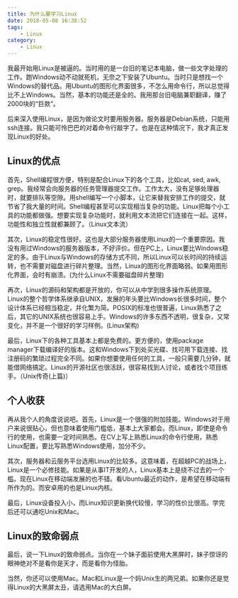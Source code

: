 ```yaml
---
title: 为什么要学习Linux
date: 2018-05-08 16:38:52
tags:
    - Linux
category:
    - Linux
---
```


我最开始用Linux是被逼的。当时用的是一台旧的笔记本电脑，做一些文字处理的工作。跑Windows动不动就死机，无奈之下安装了Ubuntu。当时只是想找一个Windows的替代品。用Ubuntu的图形化界面很多，不怎么用命令行，所以总觉得比不上Windows。当然，基本的功能还是全的。我用那台旧电脑兼职翻译，赚了2000块的“巨款”。
<!-- more -->

后来深入使用Linux，是因为做论文时要用服务器。服务器是Debian系统，只能用ssh连接。我只能可怜巴巴的对着命令行敲字了。也是在这种情况下，我才真正发现Linux的好处。

 

## Linux的优点
首先，Shell编程很方便，特别是配合Linux下的各个工具，比如cat, sed, awk, grep。我经常会向服务器的任务管理器提交工作。工作太大，没有足够处理器时，就要排队等空隙。用shell编写一个小脚本，让它来替我安排工作的提交，就节省了我大量的时间。Shell编程甚至可以实现相当复杂的功能。Linux把每个小工具的功能都做强。想要实现复杂功能时，就利用文本流把它们连接在一起。这样，功能性和独立性就都兼顾了。（Linux文本流）


其次，Linux的稳定性很好。这也是大部分服务器使用Linux的一个重要原因。我没有用过Windows的服务器版本，不好评价。但在PC上，Linux要比Windows稳定的多。由于Linux与Windows的存储方式不同，所以Linux可以长时间的持续运转，也不需要对磁盘进行碎片整理。当然，Linux的图形化界面略弱。如果用图形化界面，会时有崩溃。(为什么Linux不需要磁盘碎片整理)


再次，Linux的源码和架构都是开放的，你可以从中学到很多操作系统原理。Linux的整个哲学体系继承自UNIX，发展的年头要比Windows长很多时间，整个设计体系已经相当稳定，并化繁为简。POSIX的标准也很普遍，Linux熟悉了之后，其它的UNIX系统也很容易上手。Windows的许多东西不透明，很复杂，又常变化，并不是一个很好的学习样例。(Linux架构)


最后，Linux下的各种工具基本上都是免费的。更方便的，使用package manager下载编译好的版本。这和Windows下到处买光碟、找可用下载连接、找注册码的繁琐过程完全不同。如果你想要使用任何的工具，一般只需要几分钟，就能借网络搞定。Linux的开源社区也很活跃，很容易找到人讨论，或者找个项目练手。（Unix传奇(上篇)）

 

## 个人收获
再从我个人的角度说说吧。首先，Linux是一个很强的附加技能。Windows对于用户来说很贴心，但也意味着使用门槛低，基本上大家都会。而Linux，即使是命令行的使用，也需要一定时间熟悉。在CV上写上熟悉Linux的命令行使用，熟悉Linux配置，要比写熟悉Windows使用，加分不少。


其次，服务器和云服务平台选用Linux的比较多。这意味着，在超越PC的战场上，Linux是一个必修技能。如果是从事IT开发的人，Linux基本上是绕不过去的一个槛。现在Linux在移动端发展的也不错。看Ubuntu最近的动作，是希望在移动端有所作为的。而安卓用的也是Linux内核。

 

最后，Linux设备投入小，而Linux知识更新换代较慢，学习的性价比很高。学完后还可以通吃Unix和Mac。

 

## Linux的致命弱点
 

最后，说一下Linux的致命弱点。当你在一个妹子面前使用大黑屏时，妹子惊讶的眼神绝对不是看你是天才，而是看你为怪胎。

当然，你还可以使用Mac。Mac和Linux是一个妈Unix生的两兄弟。如果你还是觉得Linux的大黑屏太丑，请选用Mac的大白屏。

 
